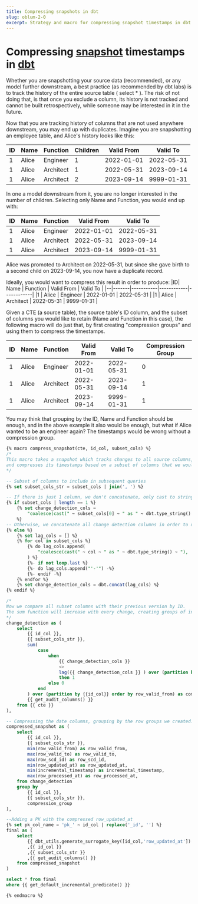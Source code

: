 ```yaml
---
title: Compressing snapshots in dbt
slug: oblum-2-0
excerpt: Strategy and macro for compressing snapshot timestamps in dbt
---
```

# Compressing [snapshot](https://docs.getdbt.com/docs/build/snapshots) timestamps in [dbt](https://docs.getdbt.com/docs/build/documentation)

Whether you are snapshotting your source data (recommended), or any model further downstream, a best practice (as recommended by dbt labs) is to track the history of the entire source table ( select * ). The risk of not doing that, is that once you exclude a column, its history is not tracked and cannot be built retrospectively, while someone may be interested in it in the future.

Now that you are tracking history of columns that are not used anywhere downstream, you may end up with duplicates.
Imagine you are snapshotting an employee table, and Alice's history looks like this:

|ID| Name  | Function  | Children | Valid From | Valid To  |
|--|-------|-----------|----------|------------|-----------|
|1 | Alice | Engineer  |    1     | 2022-01-01 | 2022-05-31|
|1 | Alice | Architect |    1     | 2022-05-31 | 2023-09-14|
|1 | Alice | Architect |    2     | 2023-09-14 | 9999-01-31|

In one a model downstream from it, you are no longer interested in the number of children. Selecting only Name and Function, you would end up with:

|ID| Name  | Function  | Valid From | Valid To   |
|--|-------|-----------|------------|------------|
|1 | Alice | Engineer  | 2022-01-01 | 2022-05-31 |
|1 | Alice | Architect | 2022-05-31 | 2023-09-14 |
|1 | Alice | Architect | 2023-09-14 | 9999-01-31 |

Alice was promoted to Architect on 2022-05-31, but since she gave birth to a second child on 2023-09-14, you now have a duplicate record.

Ideally, you would want to compress this result in order to produce:
|ID| Name  | Function  | Valid From | Valid To   |
|--|-------|-----------|------------|------------|
|1 | Alice | Engineer  | 2022-01-01 | 2022-05-31 |
|1 | Alice | Architect | 2022-05-31 | 9999-01-31 |

Given a CTE (a source table), the source table's ID column, and the subset of columns you would like to retain (Name and Function in this case), the following macro will do just that, by first creating "compression groups" and using them to compress the timestamps.

|ID| Name  | Function  | Valid From | Valid To   |Compression Group|
|--|-------|-----------|------------|------------|--|
|1 | Alice | Engineer  | 2022-01-01 | 2022-05-31 |0|
|1 | Alice | Architect | 2022-05-31 | 2023-09-14 |1|
|1 | Alice | Architect | 2023-09-14 | 9999-01-31 |1|

You may think that grouping by the ID, Name and Function should be enough, and in the above example it also would be enough, but what if Alice wanted to be an engineer again? The timestamps would be wrong without a compression group.

```sql
{% macro compress_snapshot(cte, id_col, subset_cols) %}
/*
This macro takes a snapshot which tracks changes to all source columns,
and compresses its timestamps based on a subset of columns that we would like to retain in staging.
*/

-- Subset of columns to include in subsequent queries
{% set subset_cols_str = subset_cols | join(', ') %}

-- If there is just 1 column, we don't concatenate, only cast to string.
{% if subset_cols | length == 1 %}
    {% set change_detection_cols =
        "coalesce(cast(" ~ subset_cols[0] ~ " as " ~ dbt.type_string() ~ "), '')"
    %}
-- Otherwise, we concatenate all change detection columns in order to use 1 single lag function.
{% else %}
    {% set lag_cols = [] %}
    {% for col in subset_cols %}
        {% do lag_cols.append(
            "coalesce(cast(" ~ col ~ " as " ~ dbt.type_string() ~ "), '')"
        ) %}
        {%- if not loop.last %}
        {%- do lag_cols.append("'-'") -%}
        {%- endif -%}
    {% endfor %}
    {% set change_detection_cols = dbt.concat(lag_cols) %}
{% endif %}

/*
Now we compare all subset columns with their previous version by ID.
The sum function will increase with every change, creating groups of integers.
*/
change_detection as (
    select
        {{ id_col }},
        {{ subset_cols_str }},
        sum(
            case
                when
                    {{ change_detection_cols }}
                    <>
                    lag({{ change_detection_cols }} ) over (partition by {{ id_col }} order by row_valid_from)
                    then 1
                else 0
            end
        ) over (partition by {{id_col}} order by row_valid_from) as compression_group,
        {{ get_audit_columns() }}
    from {{ cte }}
),

-- Compressing the date columns, grouping by the row groups we created.
compressed_snapshot as (
    select
        {{ id_col }},
        {{ subset_cols_str }},
        min(row_valid_from) as row_valid_from,
        max(row_valid_to) as row_valid_to,
        max(row_scd_id) as row_scd_id,
        min(row_updated_at) as row_updated_at,
        min(incremental_timestamp) as incremental_timestamp,
        max(row_processed_at) as row_processed_at,
    from change_detection
    group by
        {{ id_col }},
        {{ subset_cols_str }},
        compression_group
),

--Adding a PK with the compressed row_updated_at
{% set pk_col_name = 'pk_' ~ id_col | replace('_id', '') %}
final as (
    select
        {{ dbt_utils.generate_surrogate_key([id_col,'row_updated_at']) }} as {{pk_col_name}}
        ,{{ id_col }}
        ,{{ subset_cols_str }}
        ,{{ get_audit_columns() }}
    from compressed_snapshot
)

select * from final
where {{ get_default_incremental_predicate() }}

{% endmacro %}
```
